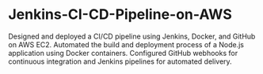 # Jenkins-CI-CD-Pipeline-on-AWS
Designed and deployed a CI/CD pipeline using Jenkins, Docker, and GitHub on AWS EC2. Automated the build and deployment process of a Node.js application using Docker containers. Configured GitHub webhooks for continuous integration and Jenkins pipelines for automated delivery.
